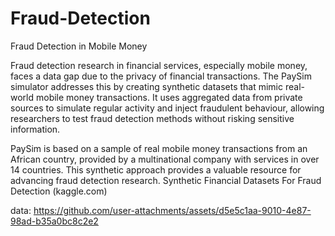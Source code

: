 # Fraud-Detection
Fraud Detection in Mobile Money

Fraud detection research in financial services, especially mobile money, faces a data gap due to the privacy of financial transactions. The PaySim simulator addresses this by creating synthetic datasets that mimic real-world mobile money transactions. It uses aggregated data from private sources to simulate regular activity and inject fraudulent behaviour, allowing researchers to test fraud detection methods without risking sensitive information.

PaySim is based on a sample of real mobile money transactions from an African country, provided by a multinational company with services in over 14 countries. This synthetic approach provides a valuable resource for advancing fraud detection research. Synthetic Financial Datasets For Fraud Detection (kaggle.com)

data: https://github.com/user-attachments/assets/d5e5c1aa-9010-4e87-98ad-b35a0bc8c2e2
